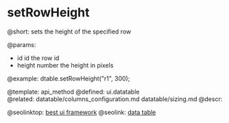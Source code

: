 setRowHeight
=============


@short: sets the height of the specified row
	

@params:
- id	 id		the row id
- height	number		the height in pixels

@example:
dtable.setRowHeight("r1", 300);

@template:	api_method
@defined:	ui.datatable	
@related:
	datatable/columns_configuration.md
    datatable/sizing.md
@descr:




@seolinktop: [best ui framework](https://webix.com)
@seolink: [data table](https://webix.com/widget/datatable/)